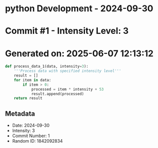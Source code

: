 ﻿# python Development - 2024-09-30
# Commit #1 - Intensity Level: 3
# Generated on: 2025-06-07 12:13:12
```python
def process_data_1(data, intensity=3):
    '''Process data with specified intensity level'''
    result = []
    for item in data:
        if item > 0:
            processed = item * intensity + 53
            result.append(processed)
    return result
```
## Metadata
- Date: 2024-09-30
- Intensity: 3
- Commit Number: 1
- Random ID: 1842092834
